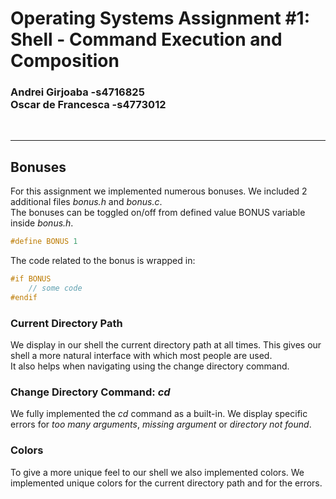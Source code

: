 # Operating Systems Assignment #1: <br>Shell - Command Execution and Composition
### Andrei Girjoaba -s4716825 <br> Oscar de Francesca -s4773012

<br>

---

## Bonuses
For this assignment we implemented numerous bonuses. We included 2 additional files *bonus.h* and *bonus.c*. <br>
The bonuses can be toggled on/off from defined value BONUS variable inside *bonus.h*.

~~~ C
#define BONUS 1
~~~

The code related to the bonus is wrapped in:

~~~ C
#if BONUS
    // some code
#endif
~~~

### Current Directory Path
We display in our shell the current directory path at all times. This gives our shell a more natural interface with which most people are used. <br> 
It also helps when navigating using the change directory command.

### Change Directory Command: *cd*
We fully implemented the *cd* command as a built-in. We display specific errors for *too many arguments*, *missing argument* or *directory not found*.

### Colors
To give a more unique feel to our shell we also implemented colors. We implemented unique colors for the current directory path and for the errors.